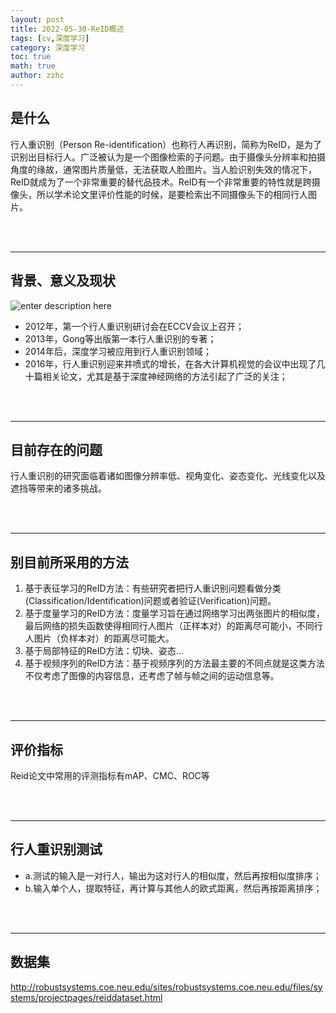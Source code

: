 ```yaml
---
layout: post
title: 2022-05-30-ReID概述
tags: [cv,深度学习]
category: 深度学习
toc: true
math: true
author: zzhc
---
```



## 是什么

行人重识别（Person Re-identification）也称行人再识别，简称为ReID，是为了识别出目标行人。广泛被认为是一个图像检索的子问题。由于摄像头分辨率和拍摄角度的缘故，通常图片质量低，无法获取人脸图片。当人脸识别失效的情况下，ReID就成为了一个非常重要的替代品技术。ReID有一个非常重要的特性就是跨摄像头，所以学术论文里评价性能的时候，是要检索出不同摄像头下的相同行人图片。

<br>
<br>

***

## 背景、意义及现状

![enter description here](http://img.zzhc321.xyz/blog/1653875749585.png)

 - 2012年，第一个行人重识别研讨会在ECCV会议上召开；
 - 2013年，Gong等出版第一本行人重识别的专著；
 - 2014年后，深度学习被应用到行人重识别领域；
 - 2016年，行人重识别迎来井喷式的增长，在各大计算机视觉的会议中出现了几十篇相关论文，尤其是基于深度神经网络的方法引起了广泛的关注；


<br>
<br>

***

## 目前存在的问题

行人重识别的研究面临着诸如图像分辨率低、视角变化、姿态变化、光线变化以及遮挡等带来的诸多挑战。


<br>
<br>

***

## 别目前所采用的方法

 1. 基于表征学习的ReID方法：有些研究者把行人重识别问题看做分类(Classification/Identification)问题或者验证(Verification)问题。
 2. 基于度量学习的ReID方法：度量学习旨在通过网络学习出两张图片的相似度，最后网络的损失函数使得相同行人图片（正样本对）的距离尽可能小，不同行人图片（负样本对）的距离尽可能大。
 3. 基于局部特征的ReID方法：切块、姿态...
 4. 基于视频序列的ReID方法：基于视频序列的方法最主要的不同点就是这类方法不仅考虑了图像的内容信息，还考虑了帧与帧之间的运动信息等。



<br>
<br>

***

## 评价指标


Reid论文中常用的评测指标有mAP、CMC、ROC等



<br>
<br>

***

## 行人重识别测试

 - a.测试的输入是一对行人，输出为这对行人的相似度，然后再按相似度排序；
 - b.输入单个人，提取特征，再计算与其他人的欧式距离，然后再按距离排序；




<br>
<br>

***

## 数据集

http://robustsystems.coe.neu.edu/sites/robustsystems.coe.neu.edu/files/systems/projectpages/reiddataset.html